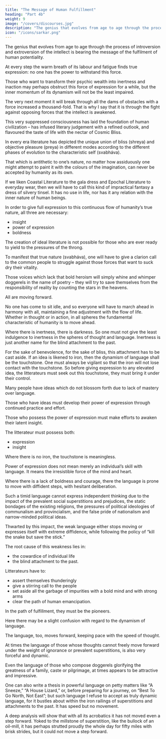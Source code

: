 ```yaml
---
title: "The Message of Human Fulfillment"
heading: "Part 4b"
weight: 9
image: "/covers/discourses.jpg"
description: "The genius that evolves from age to age through the process of introversion and extroversion of the intellect is bearing the message of the fulfilment of human potentiality."
icon: "/icons/sarkar.png"
---
```




The genius that evolves from age to age through the process of introversion and extroversion of the intellect is bearing the message of the fulfilment of human potentiality.

At every step the warm breath of its labour and fatigue finds true expression: no one has the power to withstand this force. 

Those who want to transform their psychic wealth into inertness and inaction may perhaps obstruct this force of expression for a while, but the inner momentum of its dynamism will not be the least impaired. 

The very next moment it will break through all the dams of obstacles with a force increased a thousand-fold. That is why I say that it is through the fight against opposing forces that the intellect is awakened.

This very suppressed consciousness has laid the foundation of human civilization – has infused literary judgement with a refined outlook, and flavoured the taste of life with the nectar of Cosmic Bliss.

In every era literature has depicted the unique union of bliss (shreya) and objective pleasure (preya) in different modes according to the different phases of evolution to the characteristic self (svabháva). 

That which is antithetic to one’s nature, no matter how assiduously one might attempt to paint it with the colours of the imagination, can never be accepted by humanity as its own. 

If we liken Coastal Literature to the gala dress and Epochal Literature to everyday wear, then we will have to call this kind of impractical fantasy a dress of silvery tinsel. It has no use in life, nor has it any relation with the inner nature of human beings.

In order to give full expression to this continuous flow of humanity’s true nature, all three are necessary:
- insight
- power of expression
- boldness

The creation of ideal literature is not possible for those who are ever ready to yield to the pressures of the throng.

To manifest that true nature (svabháva), one will have to give a clarion call to the common people to struggle against those forces that want to suck dry their vitality.

Those voices which lack that bold heroism will simply whine and whimper doggerels in the name of poetry – they will try to save themselves from the responsibility of reality by counting the stars in the heavens.

All are moving forward. 

No one has come to sit idle, and so everyone will have to march ahead in harmony with all, maintaining a fine adjustment with the flow of life. Whether in thought or in action, in all spheres the fundamental characteristic of humanity is to move ahead. 

Where there is inertness, there is darkness. So one must not give the least indulgence to inertness in the spheres of thought and language. Inertness is just another name for the blind attachment to the past. 

For the sake of benevolence, for the sake of bliss, this attachment has to be cast aside. If an idea is likened to iron, then the dynamism of language shall be the touchstone. One must always be vigilant so that the iron will not lose contact with the touchstone. So before giving expression to any elevated idea, the litterateurs must seek out this touchstone, they must bring it under their control. 

Many people have ideas which do not blossom forth due to lack of mastery over language. 

Those who have ideas must develop their power of expression through continued practice and effort.

Those who possess the power of expression must make efforts to awaken their latent insight. 

The litterateur must possess both:
- expression
- insight

Where there is no iron, the touchstone is meaningless.

Power of expression does not mean merely an individual’s skill with language. It means the irresistible force of the mind and heart.

Where there is a lack of boldness and courage, there the language is prone to move with diffident steps, with hesitant deliberation. 

Such a timid language cannot express independent thinking due to the impact of the prevalent social superstitions and prejudices, the static bondages of the existing religions, the pressures of political ideologies of communalism and provincialism, and the false pride of nationalism and narrow-minded political ideas.

Thwarted by this impact, the weak language either stops moving or expresses itself with extreme diffidence, while following the policy of “kill the snake but save the stick.”

The root cause of this weakness lies in:
- the cowardice of individual life
- the blind attachment to the past. 

Litterateurs have to:
- assert themselves thunderingly
- give a stirring call to the people
- set aside all the garbage of impurities with a bold mind and with strong arms
- clear the path of human emancipation.

In the path of fulfillment, they must be the pioneers.

Here there may be a slight confusion with regard to the dynamism of language. 

The language, too, moves forward, keeping pace with the speed of thought.

At times the language of those whose thoughts cannot freely move forward under the weight of ignorance or prevalent superstitions, is also very forceful and dynamic.

Even the language of those who compose doggerels glorifying the greatness of a family, caste or pilgrimage, at times appears to be attractive and impressive. 

One can also write a thesis in powerful language on petty matters like “A Sneeze,” “A House Lizard,” or, before preparing for a journey, on “Best To Go North, Not East”; but such language I refuse to accept as truly dynamic language, for it bustles about within the iron railings of superstitions and attachments to the past. It has speed but no movement. 

A deep analysis will show that with all its acrobatics it has not moved even a step forward. Yoked to the millstone of superstition, like the bullock of an oil-mill, it has perhaps strutted proudly the whole day for fifty miles with brisk strides, but it could not move a step forward.


